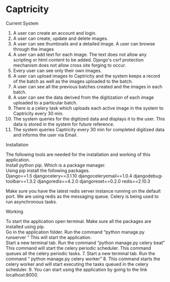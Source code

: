 # Captricity
 
Current System
 
1. A user can create an account and login. 
2. A user can create, update and delete images. 
3. A user can see thumbnails and a detailed image. A user can browse through the 
images 
4. A user can add text for each image. The text does not allow any scripting or html 
content to be added. Django's csrf protection mechanism does not allow cross site 
forging to occur.  
5. Every user can see only their own images. 
6. A user can upload images to Captricity and the system keeps a record of the batch as 
well as the images uploaded to the batch.  
7. A user can see all the previous batches created and the images in each batch. 
8. A user can see the data derived from the digitization of each image uploaded to a 
particular batch. 
9. There is a celery task which uploads each active image in the system to Captricity 
every 30 min. 
10. The system queries for the digitized data and displays it to the user. This data is 
stored in the system for future reference. 
11. The system queries Captricity every 30 min for completed digitized data and informs 
the user via Email.  
 
Installation
 
The following tools are needed for the installation and working of this application.  
Install python pip. Which is a package manager.  
Using pip install the following packages.  
Django==1.5 
django­celery==3.1.10 
django­celery­email==1.0.4 
django­debug­toolbar==1.3.2 
django­redis==4.2.0 
django­reset==0.2.0 
redis==2.10.3 
 
Make sure you have the latest redis server instance running on the default port. We are using 
redis as the messaging queue. Celery is being used to run asynchronous tasks.  
 
 
 Working

To start the application open terminal. 
Make sure all the packages are installed using pip.  
Go in the application folder. Run the command “python manage.py runserver “ 
This will start the application.  
Start a new terminal tab. Run the command “python manage.py celery beat” 
This command will start the celery periodic scheduler. This command queues all the 
celery periodic tasks. 
7. Start a new terminal tab. Run the command “ python manage.py celery worker” 
8. This command starts the celery worker and will start executing the tasks queued in the 
celery scheduler. 
9. You can start using the application by going to the link localhost:8000. 
